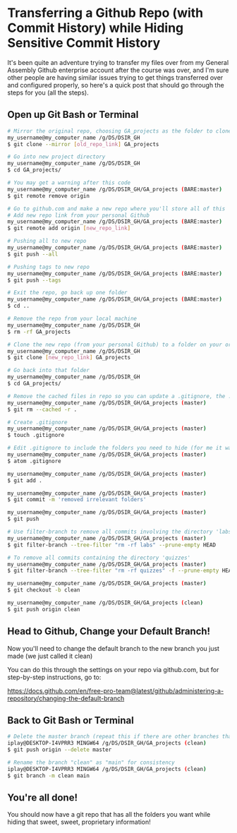 # Transferring a Github Repo (with Commit History) while Hiding Sensitive Commit History

It's been quite an adventure trying to transfer my files over from my General Assembly Github enterprise account after the course was over, and I'm sure other people are having similar issues trying to get things transferred over and configured properly, so here's a quick post that should go through the steps for you (all the steps).

## Open up Git Bash or Terminal


```Bash
# Mirror the original repo, choosing GA_projects as the folder to clone the repo to on my local machine
my_username@my_computer_name /g/DS/DSIR_GH
$ git clone --mirror [old_repo_link] GA_projects

# Go into new project directory
my_username@my_computer_name /g/DS/DSIR_GH
$ cd GA_projects/

# You may get a warning after this code
my_username@my_computer_name /g/DS/DSIR_GH/GA_projects (BARE:master)
$ git remote remove origin

# Go to github.com and make a new repo where you'll store all of this
# Add new repo link from your personal Github
my_username@my_computer_name /g/DS/DSIR_GH/GA_projects (BARE:master)
$ git remote add origin [new_repo_link]

# Pushing all to new repo
my_username@my_computer_name /g/DS/DSIR_GH/GA_projects (BARE:master)
$ git push --all

# Pushing tags to new repo
my_username@my_computer_name /g/DS/DSIR_GH/GA_projects (BARE:master)
$ git push --tags

# Exit the repo, go back up one folder
my_username@my_computer_name /g/DS/DSIR_GH/GA_projects (BARE:master)
$ cd ..

# Remove the repo from your local machine
my_username@my_computer_name /g/DS/DSIR_GH
$ rm -rf GA_projects

# Clone the new repo (from your personal Github) to a folder on your original machine (again, I'm going to call it GA_projects)
my_username@my_computer_name /g/DS/DSIR_GH
$ git clone [new_repo_link] GA_projects

# Go back into that folder
my_username@my_computer_name /g/DS/DSIR_GH
$ cd GA_projects/

# Remove the cached files in repo so you can update a .gitignore, the . means all
my_username@my_computer_name /g/DS/DSIR_GH/GA_projects (master)
$ git rm --cached -r .

# Create .gitignore
my_username@my_computer_name /g/DS/DSIR_GH/GA_projects (master)
$ touch .gitignore

# Edit .gitignore to include the folders you need to hide (for me it was labs/, quizzes/, and .ipynb_checkpoints/)
my_username@my_computer_name /g/DS/DSIR_GH/GA_projects (master)
$ atom .gitignore

my_username@my_computer_name /g/DS/DSIR_GH/GA_projects (master)
$ git add .

my_username@my_computer_name /g/DS/DSIR_GH/GA_projects (master)
$ git commit -m 'removed irrelevant folders'

my_username@my_computer_name /g/DS/DSIR_GH/GA_projects (master)
$ git push

# Use filter-branch to remove all commits involving the directory 'labs'
my_username@my_computer_name /g/DS/DSIR_GH/GA_projects (master)
$ git filter-branch --tree-filter "rm -rf labs" --prune-empty HEAD

# To remove all commits containing the directory 'quizzes'
my_username@my_computer_name /g/DS/DSIR_GH/GA_projects (master)
$ git filter-branch --tree-filter "rm -rf quizzes" -f --prune-empty HEAD

my_username@my_computer_name /g/DS/DSIR_GH/GA_projects (master)
$ git checkout -b clean

my_username@my_computer_name /g/DS/DSIR_GH/GA_projects (clean)
$ git push origin clean

```

## Head to Github, Change your Default Branch!

Now you'll need to change the default branch to the new branch you just made (we just called it clean)

You can do this through the settings on your repo via github.com, but for step-by-step instructions, go to:

https://docs.github.com/en/free-pro-team@latest/github/administering-a-repository/changing-the-default-branch

## Back to Git Bash or Terminal

```Bash
# Delete the master branch (repeat this if there are other branches that still contain old commits)
iplay@DESKTOP-I4VPRR3 MINGW64 /g/DS/DSIR_GH/GA_projects (clean)
$ git push origin --delete master

# Rename the branch "clean" as "main" for consistency
iplay@DESKTOP-I4VPRR3 MINGW64 /g/DS/DSIR_GH/GA_projects (clean)
$ git branch -m clean main
```

## You're all done!
You should now have a git repo that has all the folders you want while hiding that sweet, sweet, proprietary information!
